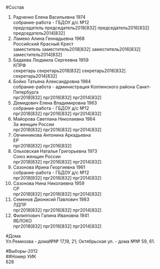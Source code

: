 #Состав  
1. Радченко Елена Васильевна 1974  
    собрание-работа - ГБДОУ д/с №12  
    председатель председатель2018[832] председатель2016[832] председатель2014[832]  
2. Ламеко Алина Геннадьевна 1968  
    Российский Красный Крест  
    заместитель заместитель2018[832] заместитель2016[832] заместитель2014[832]  
3. Бадаева Людмила Сергеевна 1959  
    КПРФ  
    секретарь секретарь2018[832] секретарь2016[832] секретарь2014[832]  
4. Бойко Татьяна Александровна 1984  
    собрание-работа - администрация Колпинского района Санкт-Петербурга  
    прг2018[832] прг2016[832] прг2014[832]  
5. Демидович Елена Владимировна 1963  
    собрание-работа - ГБДОУ д/с №12  
    прг2018[832] прг2016[832] прг2014[832]  
6. Майорова Светлана Николаевна 1964  
    За женщин России  
    прг2018[832] прг2016[832] прг2014[832]  
7. Овчинникова Антонина Аркадьевна  
    ЕР  
    прг2018[832] прг2016[832]  
8. Ольховская Наталья Григорьевна 1973  
    Союз женщин России  
    прг2018[832] прг2016[832] прг2014[832]  
9. Сазонова Ирина Георгиевна 1961  
    собрание-работа - ГБДОУ д/с №12  
    прг2018[832] прг2016[832] прг2014[832]  
10. Сазонова Нина Николаевна 1959  
    СР  
    прг2018[832] прг2016[832] прг2014[832]  
11. Семенов Дионисий Павлович 1983  
    ЛДПР  
    прг2018[832] прг2016[832] прг2014[832]  
12. Филиппович Галина Ивановна 1941  
    ЯБЛОКО  
    прг2018[832] прг2016[832] прг2014[832]  

#Дома  
Ул.Ремизова - дома№№ 17,19, 21; Октябрьская ул. - дома №№ 59, 61.  
  
#Выборы-2012  
##Номер УИК  
628  
